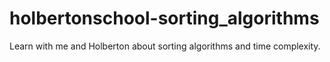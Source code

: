 # holbertonschool-sorting_algorithms
Learn with me and Holberton about sorting algorithms and time complexity.
